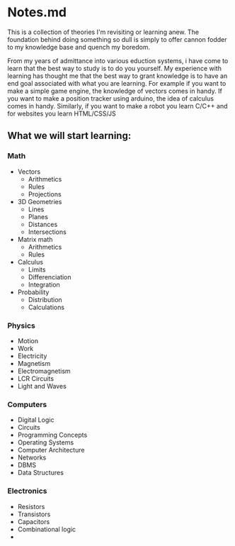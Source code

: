 # Notes.md
This is a collection of theories I'm revisiting or learning anew.
The foundation behind doing something so dull is simply to offer cannon fodder to my knowledge base and quench my boredom.

From my years of admittance into various eduction systems, i have come to learn that the best way to study is to do you yourself. My experience with learning has thought me that the best way to grant knowledge is to have an end goal associated with what you are learning. For example if you want to make a simple game engine, the knowledge of vectors comes in handy. If you want to make a position tracker using arduino, the idea of calculus comes in handy. Similarly, if you want to make a robot you learn C/C++ and for websites you learn HTML/CSS/JS

## What we will start learning:

### Math
- Vectors
    - Arithmetics
    - Rules
    - Projections
- 3D Geometries
    - Lines
    - Planes
    - Distances
    - Intersections
- Matrix math
    - Arithmetics
    - Rules
- Calculus
    - Limits
    - Differenciation
    - Integration
- Probability
    - Distribution
    - Calculations

### Physics
- Motion
- Work
- Electricity
- Magnetism
- Electromagnetism
- LCR Circuits
- Light and Waves


### Computers
- Digital Logic
- Circuits
- Programming Concepts
- Operating Systems
- Computer Architecture
- Networks
- DBMS
- Data Structures


### Electronics
- Resistors
- Transistors
- Capacitors
- Combinational logic
- 